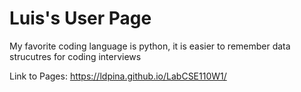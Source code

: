 # Luis's User Page
My favorite coding language is python, it is easier to remember data strucutres for coding interviews

Link to Pages: https://ldpina.github.io/LabCSE110W1/
